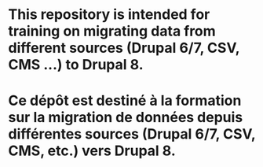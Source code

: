 # This repository is intended for training on migrating data from different sources (Drupal 6/7, CSV, CMS ...) to Drupal 8.

# Ce dépôt est destiné à la formation sur la migration de données depuis différentes sources (Drupal 6/7, CSV, CMS, etc.) vers Drupal 8.
